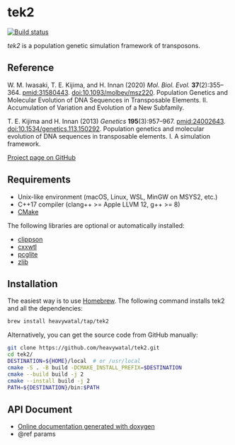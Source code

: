 # tek2

[![Build status](https://github.com/heavywatal/tek2/workflows/build/badge.svg)](https://github.com/heavywatal/tek2/actions)

*tek2* is a population genetic simulation framework of transposons.


## Reference

W. M. Iwasaki, T. E. Kijima, and H. Innan
(2020) *Mol. Biol. Evol.* **37**(2):355–364.
[pmid:31580443](https://www.ncbi.nlm.nih.gov/pubmed/31580443).
[doi:10.1093/molbev/msz220](https://doi.org/10.1093/molbev/msz220).
Population Genetics and Molecular Evolution of DNA Sequences in Transposable Elements. II. Accumulation of Variation and Evolution of a New Subfamily.

T. E. Kijima and H. Innan
(2013) *Genetics* **195**(3):957–967.
[pmid:24002643](https://www.ncbi.nlm.nih.gov/pubmed/24002643).
[doi:10.1534/genetics.113.150292](http://dx.doi.org/10.1534/genetics.113.150292).
Population genetics and molecular evolution of DNA sequences in transposable elements. I. A simulation framework.

[Project page on GitHub](https://github.com/heavywatal/tek2)


## Requirements

- Unix-like environment (macOS, Linux, WSL, MinGW on MSYS2, etc.)
- C++17 compiler (clang++ >= Apple LLVM 12, g++ >= 8)
- [CMake](https://cmake.org/)

The following libraries are optional or automatically installed:

- [clippson](https://github.com/heavywatal/clippson)
- [cxxwtl](https://github.com/heavywatal/cxxwtl)
- [pcglite](https://github.com/heavywatal/pcglite)
- [zlib](https://zlib.net)


## Installation

The easiest way is to use [Homebrew](https://brew.sh/).
The following command installs tek2 and all the dependencies:
```sh
brew install heavywatal/tap/tek2
```

Alternatively, you can get the source code from GitHub manually:
```sh
git clone https://github.com/heavywatal/tek2.git
cd tek2/
DESTINATION=${HOME}/local  # or /usr/local
cmake -S . -B build -DCMAKE_INSTALL_PREFIX=$DESTINATION
cmake --build build -j 2
cmake --install build -j 2
PATH=${DESTINATION}/bin:$PATH
```


## API Document

- [Online documentation generated with doxygen](https://heavywatal.github.io/tek2/)
- @ref params
